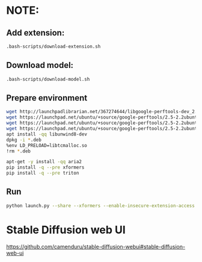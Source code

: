 
# NOTE:
## Add extension: 
```sh 
.bash-scripts/download-extension.sh

```
## Download model:

```sh
.bash-scripts/download-model.sh
```

## Prepare environment
```sh
wget http://launchpadlibrarian.net/367274644/libgoogle-perftools-dev_2.5-2.2ubuntu3_amd64.deb
wget https://launchpad.net/ubuntu/+source/google-perftools/2.5-2.2ubuntu3/+build/14795286/+files/google-perftools_2.5-2.2ubuntu3_all.deb
wget https://launchpad.net/ubuntu/+source/google-perftools/2.5-2.2ubuntu3/+build/14795286/+files/libtcmalloc-minimal4_2.5-2.2ubuntu3_amd64.deb
wget https://launchpad.net/ubuntu/+source/google-perftools/2.5-2.2ubuntu3/+build/14795286/+files/libgoogle-perftools4_2.5-2.2ubuntu3_amd64.deb
apt install -qq libunwind8-dev
dpkg -i *.deb
%env LD_PRELOAD=libtcmalloc.so
!rm *.deb

apt-get -y install -qq aria2
pip install -q --pre xformers
pip install -q --pre triton

```


## Run
```sh
python launch.py --share --xformers --enable-insecure-extension-access --theme dark --remotemoe --share
```


# Stable Diffusion web UI
https://github.com/camenduru/stable-diffusion-webui#stable-diffusion-web-ui